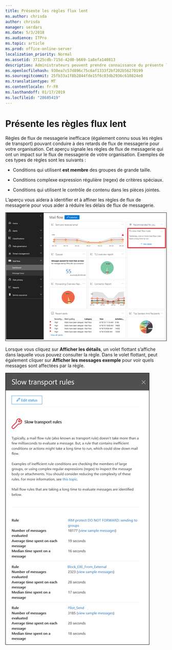 ```yaml
---
title: Présente les règles flux lent
ms.author: chrisda
author: chrisda
manager: serdars
ms.date: 5/3/2018
ms.audience: ITPro
ms.topic: article
ms.prod: office-online-server
localization_priority: Normal
ms.assetid: 37125cdb-715d-42d0-b669-1a8efa140813
description: Administrateurs peuvent prendre connaissance du présente les règles lent flux dans le tableau de bord du flux de messagerie dans le centre de conformité de & Office 365 sécurité.
ms.openlocfilehash: 930ea7c57d896c75c6af1333f2bf202b56270199
ms.sourcegitcommit: 25fb33a1f8b2844fde15f6c03db2936c610824e0
ms.translationtype: MT
ms.contentlocale: fr-FR
ms.lasthandoff: 01/17/2019
ms.locfileid: "28685419"
---
```

# <a name="slow-mail-flow-rules-insight"></a>Présente les règles flux lent

Règles de flux de messagerie inefficace (également connu sous les règles de transport) pouvant conduire à des retards de flux de messagerie pour votre organisation. Cet aperçu signale les règles de flux de messagerie qui ont un impact sur le flux de messagerie de votre organisation. Exemples de ces types de règles sont les suivants :

- Conditions qui utilisent **est membre** des groupes de grande taille.

- Conditions complexe expression régulière (regex) de critères spéciaux.

- Conditions qui utilisent le contrôle de contenu dans les pièces jointes.

L’aperçu vous aidera à identifier et à affiner les règles de flux de messagerie pour vous aider à réduire les délais de flux de messagerie.

![Un flux de messagerie est lent des règles de détail dans le tableau de bord du flux de messagerie dans le centre de conformité de & Office 365 sécurité](media/1dd90faa-f065-4b10-8b47-d35dc127fc26.png)

Lorsque vous cliquez sur **Afficher les détails**, un volet flottant s’affiche dans laquelle vous pouvez consulter la règle. Dans le volet flottant, peut également cliquer sur **Afficher les messages exemple** pour voir quels messages sont affectées par la règle.

![Volet flottant après avoir cliqué sur Afficher les détails dans un aperçu de règles de flux de messagerie est lent dans le tableau de bord de flux de messagerie](media/2cbd43b7-1f21-4338-a70c-7b50de5c69cd.png)

